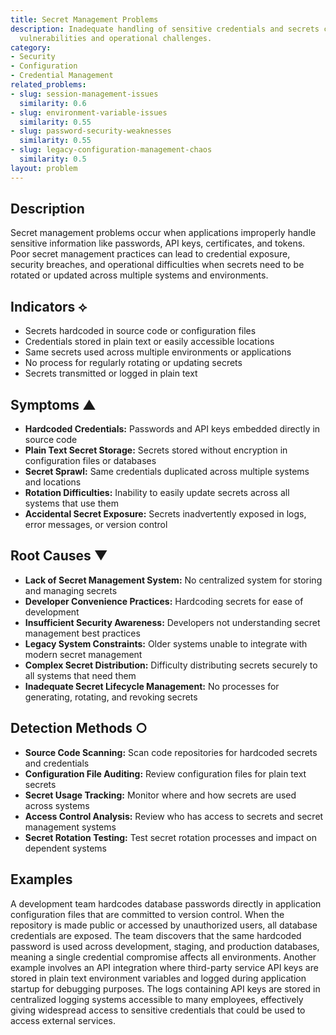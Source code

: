 ```yaml
---
title: Secret Management Problems
description: Inadequate handling of sensitive credentials and secrets creates security
  vulnerabilities and operational challenges.
category:
- Security
- Configuration
- Credential Management
related_problems:
- slug: session-management-issues
  similarity: 0.6
- slug: environment-variable-issues
  similarity: 0.55
- slug: password-security-weaknesses
  similarity: 0.55
- slug: legacy-configuration-management-chaos
  similarity: 0.5
layout: problem
---
```


## Description

Secret management problems occur when applications improperly handle sensitive information like passwords, API keys, certificates, and tokens. Poor secret management practices can lead to credential exposure, security breaches, and operational difficulties when secrets need to be rotated or updated across multiple systems and environments.

## Indicators ⟡

- Secrets hardcoded in source code or configuration files
- Credentials stored in plain text or easily accessible locations
- Same secrets used across multiple environments or applications
- No process for regularly rotating or updating secrets
- Secrets transmitted or logged in plain text

## Symptoms ▲

- **Hardcoded Credentials:** Passwords and API keys embedded directly in source code
- **Plain Text Secret Storage:** Secrets stored without encryption in configuration files or databases
- **Secret Sprawl:** Same credentials duplicated across multiple systems and locations
- **Rotation Difficulties:** Inability to easily update secrets across all systems that use them
- **Accidental Secret Exposure:** Secrets inadvertently exposed in logs, error messages, or version control

## Root Causes ▼

- **Lack of Secret Management System:** No centralized system for storing and managing secrets
- **Developer Convenience Practices:** Hardcoding secrets for ease of development
- **Insufficient Security Awareness:** Developers not understanding secret management best practices
- **Legacy System Constraints:** Older systems unable to integrate with modern secret management
- **Complex Secret Distribution:** Difficulty distributing secrets securely to all systems that need them
- **Inadequate Secret Lifecycle Management:** No processes for generating, rotating, and revoking secrets

## Detection Methods ○

- **Source Code Scanning:** Scan code repositories for hardcoded secrets and credentials
- **Configuration File Auditing:** Review configuration files for plain text secrets
- **Secret Usage Tracking:** Monitor where and how secrets are used across systems
- **Access Control Analysis:** Review who has access to secrets and secret management systems
- **Secret Rotation Testing:** Test secret rotation processes and impact on dependent systems

## Examples

A development team hardcodes database passwords directly in application configuration files that are committed to version control. When the repository is made public or accessed by unauthorized users, all database credentials are exposed. The team discovers that the same hardcoded password is used across development, staging, and production databases, meaning a single credential compromise affects all environments. Another example involves an API integration where third-party service API keys are stored in plain text environment variables and logged during application startup for debugging purposes. The logs containing API keys are stored in centralized logging systems accessible to many employees, effectively giving widespread access to sensitive credentials that could be used to access external services.
